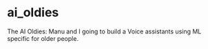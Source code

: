 # ai_oldies
The AI Oldies:
Manu and I going to build a Voice assistants using ML specific for older people. 
